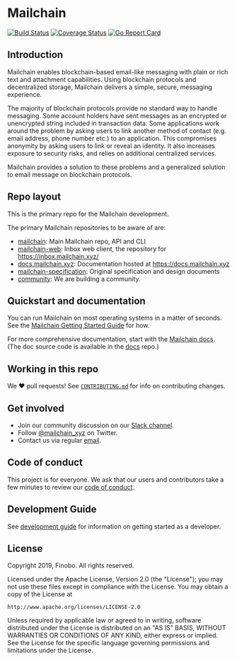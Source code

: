 # Mailchain

[![Build Status](https://travis-ci.com/mailchain/mailchain.svg?branch=master&style=for-the-badge)](https://travis-ci.com/mailchain/mailchain.svg?branch=master)
[![Coverage Status](https://coveralls.io/repos/github/mailchain/mailchain/badge.svg?branch=master)](https://coveralls.io/github/mailchain/mailchain?branch=master)
[![Go Report Card](https://goreportcard.com/badge/github.com/mailchain/mailchain)](https://goreportcard.com/report/github.com/mailchain/mailchain)

## Introduction

Mailchain enables blockchain-based email-like messaging with plain or rich text and attachment capabilities. Using blockchain protocols and decentralized storage, Mailchain delivers a simple, secure, messaging experience.

The majority of blockchain protocols provide no standard way to handle messaging. Some account holders have sent messages as an encrypted or unencrypted string included in transaction data. Some applications work around the problem by asking users to link another method of contact (e.g. email address, phone number etc.) to an application. This compromises anonymity by asking users to link or reveal an identity. It also increases exposure to security risks, and relies on additional centralized services.

Mailchain provides a solution to these problems and a generalized solution to email message on blockchain protocols.

## Repo layout

This is the primary repo for the Mailchain development.

The primary Mailchain repositories to be aware of are:

* [mailchain](https://github.com/mailchain/mailchain): Main Mailchain repo, API and CLI
* [mailchain-web](https://github.com/mailchain/mailchain-web): Inbox web client, the repository for https://inbox.mailchain.xyz/
* [docs.mailchain.xyz](https://github.com/mailchain/docs.mailchain.xyz): Documentation hosted at https://docs.mailchain.xyz
* [mailchain-specification](https://github.com/mailchain/mailchain-specification): Original specification and design documents
* [community](https://github.com/mailchain/community): We are building a community.

## Quickstart and documentation

You can run Mailchain on most operating systems in a matter of seconds. See
the [Mailchain Getting Started Guide]([getting-started](https://docs.mailchain.xyz/getting-started)) for how.

For more comprehensive documentation, start with the [Mailchain
docs](https://docs.mailchain.xyz/concepts/overview). (The doc source code is available in the
[docs](docs.mailchain.xyz) repo.)

## Working in this repo

We :heart: pull requests! See [`CONTRIBUTING.md`](CONTRIBUTING.md) for info on
contributing changes.

## Get involved

* Join our community discussion on our [Slack channel](https://mailchain.slack.com).
* Follow [@mailchain_xyz](https://twitter.com/mailchain_xyz) on Twitter.
* Contact us via regular [email](mailto:team@mailchain.xyz).

## Code of conduct

This project is for everyone. We ask that our users and contributors take a few
minutes to review our [code of conduct](CODE_OF_CONDUCT.md).

## Development Guide

See [development guide](DEVELOPMENT_GUIDE.md) for information on getting started as a developer.

## License

Copyright 2019, Finobo. All rights reserved.

Licensed under the Apache License, Version 2.0 (the "License"); you may not use
these files except in compliance with the License. You may obtain a copy of the
License at

    http://www.apache.org/licenses/LICENSE-2.0

Unless required by applicable law or agreed to in writing, software distributed
under the License is distributed on an "AS IS" BASIS, WITHOUT WARRANTIES OR
CONDITIONS OF ANY KIND, either express or implied. See the License for the
specific language governing permissions and limitations under the License.
